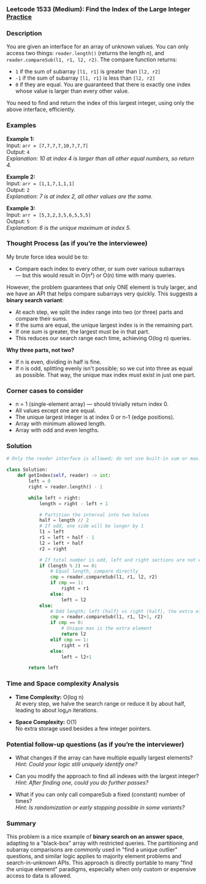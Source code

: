 ### Leetcode 1533 (Medium): Find the Index of the Large Integer [Practice](https://leetcode.com/problems/find-the-index-of-the-large-integer)

### Description  
You are given an interface for an array of unknown values. You can only access two things: `reader.length()` (returns the length n), and `reader.compareSub(l1, r1, l2, r2)`. The compare function returns:
- `1` if the sum of subarray `[l1, r1]` is greater than `[l2, r2]`
- `-1` if the sum of subarray `[l1, r1]` is less than `[l2, r2]`
- `0` if they are equal.
You are guaranteed that there is exactly one index whose value is larger than every other value.

You need to find and return the index of this largest integer, using only the above interface, efficiently.

### Examples  

**Example 1:**  
Input: `arr = [7,7,7,7,10,7,7,7]`  
Output: `4`  
*Explanation: 10 at index 4 is larger than all other equal numbers, so return 4.*

**Example 2:**  
Input: `arr = [1,1,7,1,1,1]`  
Output: `2`  
*Explanation: 7 is at index 2, all other values are the same.*

**Example 3:**  
Input: `arr = [5,3,2,3,5,6,5,5,5]`  
Output: `5`  
*Explanation: 6 is the unique maximum at index 5.*

### Thought Process (as if you’re the interviewee)  
My brute force idea would be to:
- Compare each index to every other, or sum over various subarrays — but this would result in O(n²) or O(n) time with many queries.

However, the problem guarantees that only ONE element is truly larger, and we have an API that helps compare subarrays very quickly. This suggests a **binary search variant**:
- At each step, we split the index range into two (or three) parts and compare their sums.
- If the sums are equal, the unique largest index is in the remaining part.
- If one sum is greater, the largest must be in that part.
- This reduces our search range each time, achieving O(log n) queries.

**Why three parts, not two?**
- If n is even, dividing in half is fine.
- If n is odd, splitting evenly isn't possible; so we cut into three as equal as possible. That way, the unique max index must exist in just one part.

### Corner cases to consider  
- n = 1 (single-element array) — should trivially return index 0.
- All values except one are equal.
- The unique largest integer is at index 0 or n-1 (edge positions).
- Array with minimum allowed length.
- Array with odd and even lengths.

### Solution

```python
# Only the reader interface is allowed; do not use built-in sum or max.

class Solution:
    def getIndex(self, reader) -> int:
        left = 0
        right = reader.length() - 1

        while left < right:
            length = right - left + 1

            # Partition the interval into two halves
            half = length // 2
            # If odd, one side will be longer by 1
            l1 = left
            r1 = left + half - 1
            l2 = left + half
            r2 = right

            # If total number is odd, left and right sections are not equal in length
            if (length % 2) == 0:
                # Equal length, compare directly
                cmp = reader.compareSub(l1, r1, l2, r2)
                if cmp == 1:
                    right = r1
                else:
                    left = l2
            else:
                # Odd length; left (half) vs right (half), the extra element is at l2
                cmp = reader.compareSub(l1, r1, l2+1, r2)
                if cmp == 0:
                    # Unique max is the extra element
                    return l2
                elif cmp == 1:
                    right = r1
                else:
                    left = l2+1

        return left
```

### Time and Space complexity Analysis  

- **Time Complexity:** O(log n)  
At every step, we halve the search range or reduce it by about half, leading to about log₂n iterations.

- **Space Complexity:** O(1)  
No extra storage used besides a few integer pointers.

### Potential follow-up questions (as if you’re the interviewer)  

- What changes if the array can have multiple equally largest elements?  
  *Hint: Could your logic still uniquely identify one?*

- Can you modify the approach to find all indexes with the largest integer?  
  *Hint: After finding one, could you do further passes?*

- What if you can only call compareSub a fixed (constant) number of times?  
  *Hint: Is randomization or early stopping possible in some variants?*

### Summary
This problem is a nice example of **binary search on an answer space**, adapting to a "black-box" array with restricted queries. The partitioning and subarray comparisons are commonly used in "find a unique outlier" questions, and similar logic applies to majority element problems and search-in-unknown APIs. This approach is directly portable to many "find the unique element" paradigms, especially when only custom or expensive access to data is allowed.
